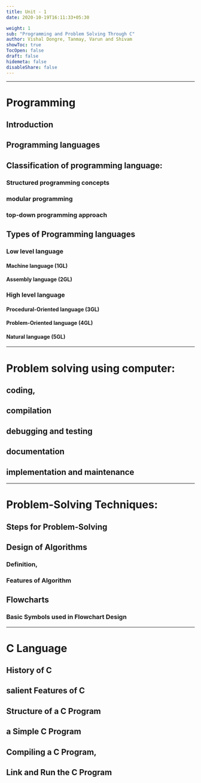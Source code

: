 ```yaml
---
title: Unit - 1
date: 2020-10-19T16:11:33+05:30

weight: 1
sub: "Programming and Problem Solving Through C"
author: Vishal Dongre, Tanmay, Varun and Shivam
showToc: true
TocOpen: false
draft: false
hidemeta: false
disableShare: false
---
```


---

# Programming

## Introduction

## Programming languages

## Classification of programming language:

### Structured programming concepts

### modular programming

### top-down programming approach

## Types of Programming languages

### Low level language

#### Machine language (1GL)

#### Assembly language (2GL)

### High level language

#### Procedural-Oriented language (3GL)

#### Problem-Oriented language (4GL)

#### Natural language (5GL)

---

# Problem solving using computer:

## coding,

## compilation

## debugging and testing

## documentation

## implementation and maintenance

---

# Problem-Solving Techniques:

## Steps for Problem-Solving

## Design of Algorithms

### Definition,

### Features of Algorithm

## Flowcharts

### Basic Symbols used in Flowchart Design

---

# C Language

## History of C

## salient Features of C

## Structure of a C Program

## a Simple C Program

## Compiling a C Program,

## Link and Run the C Program
